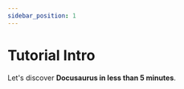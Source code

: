 ```yaml
---
sidebar_position: 1
---
```


# Tutorial Intro

Let's discover **Docusaurus in less than 5 minutes**.